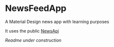 # NewsFeedApp
A Material Design news app with learning purposes

It uses the public [NewsApi](https://newsapi.org/)

*Readme under construction*
